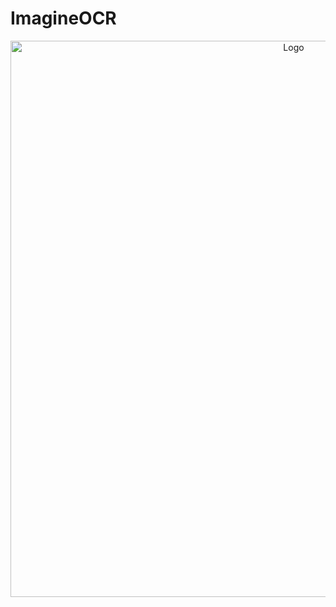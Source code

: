 # **ImagineOCR**
<p align="center">
    <img src="Resources/Banner.png" width="890" alt="Logo"/>
</p>